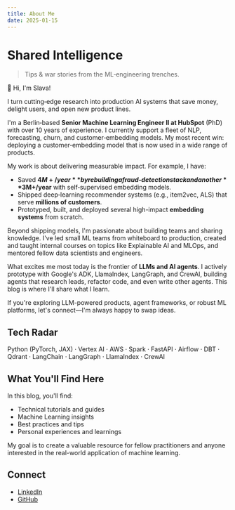 ```yaml
---
title: About Me
date: 2025-01-15
---
```


# Shared Intelligence

> Tips & war stories from the ML‑engineering trenches.

👋 Hi, I'm Slava!

I turn cutting‑edge research into production AI systems that save money, delight users, and open new product lines.

I'm a Berlin‑based **Senior Machine Learning Engineer II at HubSpot** (PhD) with over 10 years of experience. I currently support a fleet of NLP, forecasting, churn, and customer‑embedding models. My most recent win: deploying a customer‑embedding model that is now used in a wide range of products.

My work is about delivering measurable impact. For example, I have:

* Saved **$4M+/year** by rebuilding a fraud‑detection stack and another **$3M+/year** with self‑supervised embedding models.
* Shipped deep‑learning recommender systems (e.g., item2vec, ALS) that serve **millions of customers**.
* Prototyped, built, and deployed several high-impact **embedding systems** from scratch.

Beyond shipping models, I'm passionate about building teams and sharing knowledge. I've led small ML teams from whiteboard to production, created and taught internal courses on topics like Explainable AI and MLOps, and mentored fellow data scientists and engineers.

What excites me most today is the frontier of **LLMs and AI agents**. I actively prototype with Google's ADK, LlamaIndex, LangGraph, and CrewAI, building agents that research leads, refactor code, and even write other agents. This blog is where I'll share what I learn.

If you're exploring LLM-powered products, agent frameworks, or robust ML platforms, let's connect—I'm always happy to swap ideas.

## Tech Radar

Python (PyTorch, JAX) · Vertex AI · AWS · Spark · FastAPI · Airflow · DBT · Qdrant · LangChain · LangGraph · LlamaIndex · CrewAI

## What You'll Find Here

In this blog, you'll find:

* Technical tutorials and guides
* Machine Learning insights
* Best practices and tips
* Personal experiences and learnings

My goal is to create a valuable resource for fellow practitioners and anyone interested in the real-world application of machine learning.

## Connect

* [LinkedIn](https://www.linkedin.com/in/slavadubrov/)
* [GitHub](https://github.com/slavadubrov)
